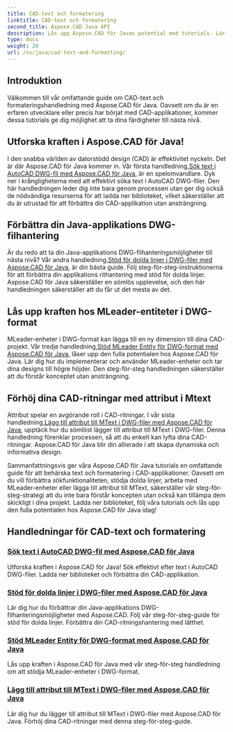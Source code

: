 ```yaml
---
title: CAD-text och formatering
linktitle: CAD-text och formatering
second_title: Aspose.CAD Java API
description: Lås upp Aspose.CAD för Javas potential med tutorials. Lär dig textsökning, dolda linjer, MLeader-enheter och MText-attribut för att förbättra din CAD-app.
type: docs
weight: 28
url: /sv/java/cad-text-and-formatting/
---
```

## Introduktion
Välkommen till vår omfattande guide om CAD-text och formateringshandledning med Aspose.CAD för Java. Oavsett om du är en erfaren utvecklare eller precis har börjat med CAD-applikationer, kommer dessa tutorials ge dig möjlighet att ta dina färdigheter till nästa nivå.

## Utforska kraften i Aspose.CAD för Java!

 I den snabba världen av datorstödd design (CAD) är effektivitet nyckeln. Det är där Aspose.CAD för Java kommer in. Vår första handledning,[Sök text i AutoCAD DWG-fil med Aspose.CAD för Java](./search-text-in-dwg/), är en spelomvandlare. Dyk ner i krångligheterna med att effektivt söka text i AutoCAD DWG-filer. Den här handledningen leder dig inte bara genom processen utan ger dig också de nödvändiga resurserna för att ladda ner biblioteket, vilket säkerställer att du är utrustad för att förbättra din CAD-applikation utan ansträngning.

## Förbättra din Java-applikations DWG-filhantering

 Är du redo att ta din Java-applikations DWG-filhanteringsmöjligheter till nästa nivå? Vår andra handledning,[Stöd för dolda linjer i DWG-filer med Aspose.CAD för Java](./support-hidden-lines-in-dwg/), är din bästa guide. Följ steg-för-steg-instruktionerna för att förbättra din applikations rithantering med stöd för dolda linjer. Aspose.CAD för Java säkerställer en sömlös upplevelse, och den här handledningen säkerställer att du får ut det mesta av det.

## Lås upp kraften hos MLeader-entiteter i DWG-format

 MLeader-enheter i DWG-format kan lägga till en ny dimension till dina CAD-projekt. Vår tredje handledning,[Stöd MLeader Entity för DWG-format med Aspose.CAD för Java](./support-mleader-entity/), låser upp den fulla potentialen hos Aspose.CAD för Java. Lär dig hur du implementerar och använder MLeader-enheter och tar dina designs till högre höjder. Den steg-för-steg handledningen säkerställer att du förstår konceptet utan ansträngning.

## Förhöj dina CAD-ritningar med attribut i Mtext

Attribut spelar en avgörande roll i CAD-ritningar. I vår sista handledning,[Lägg till attribut till MText i DWG-filer med Aspose.CAD för Java](./add-attributes-to-mtext/), upptäck hur du sömlöst lägger till attribut till MText i DWG-filer. Denna handledning förenklar processen, så att du enkelt kan lyfta dina CAD-ritningar. Aspose.CAD för Java blir din allierade i att skapa dynamiska och informativa design.

Sammanfattningsvis ger våra Aspose.CAD för Java tutorials en omfattande guide för att behärska text och formatering i CAD-applikationer. Oavsett om du vill förbättra sökfunktionaliteten, stödja dolda linjer, arbeta med MLeader-enheter eller lägga till attribut till MText, säkerställer vår steg-för-steg-strategi att du inte bara förstår koncepten utan också kan tillämpa dem skickligt i dina projekt. Ladda ner biblioteket, följ våra tutorials och lås upp den fulla potentialen hos Aspose.CAD för Java idag!

## Handledningar för CAD-text och formatering
### [Sök text i AutoCAD DWG-fil med Aspose.CAD för Java](./search-text-in-dwg/)
Utforska kraften i Aspose.CAD för Java! Sök effektivt efter text i AutoCAD DWG-filer. Ladda ner biblioteket och förbättra din CAD-applikation.
### [Stöd för dolda linjer i DWG-filer med Aspose.CAD för Java](./support-hidden-lines-in-dwg/)
Lär dig hur du förbättrar din Java-applikations DWG-filhanteringsmöjligheter med Aspose.CAD. Följ vår steg-för-steg-guide för stöd för dolda linjer. Förbättra din CAD-ritningshantering med lätthet.
### [Stöd MLeader Entity för DWG-format med Aspose.CAD för Java](./support-mleader-entity/)
Lås upp kraften i Aspose.CAD för Java med vår steg-för-steg handledning om att stödja MLeader-enheter i DWG-format.
### [Lägg till attribut till MText i DWG-filer med Aspose.CAD för Java](./add-attributes-to-mtext/)
Lär dig hur du lägger till attribut till MText i DWG-filer med Aspose.CAD för Java. Förhöj dina CAD-ritningar med denna steg-för-steg-guide.